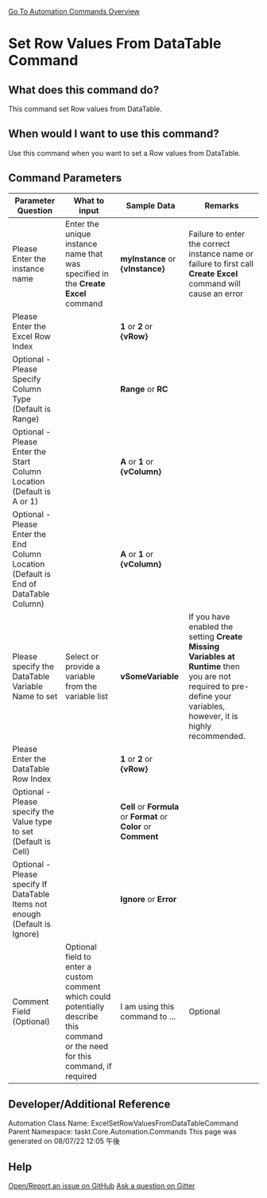 <!--TITLE: Set Row Values From DataTable Command -->
<!-- SUBTITLE: a command in the Excel Commands group. -->
[Go To Automation Commands Overview](/automation-commands.md)


# Set Row Values From DataTable Command


## What does this command do?
This command set Row values from DataTable.


## When would I want to use this command?
Use this command when you want to set a Row values from DataTable.


## Command Parameters
| Parameter Question   	| What to input  	|  Sample Data 	| Remarks  	|
| ---                    | ---               | ---           | ---       |
|Please Enter the instance name|Enter the unique instance name that was specified in the **Create Excel** command|**myInstance** or **{vInstance}**|Failure to enter the correct instance name or failure to first call **Create Excel** command will cause an error|
|Please Enter the Excel Row Index||**1** or **2** or **{vRow}**||
|Optional - Please Specify Column Type (Default is Range)||**Range** or **RC**||
|Optional - Please Enter the Start Column Location (Default is A or 1)||**A** or **1** or **{vColumn}**||
|Optional - Please Enter the End Column Location (Default is End of DataTable Column)||**A** or **1** or **{vColumn}**||
|Please specify the DataTable Variable Name to set|Select or provide a variable from the variable list|**vSomeVariable**|If you have enabled the setting **Create Missing Variables at Runtime** then you are not required to pre-define your variables, however, it is highly recommended.|
|Please Enter the DataTable Row Index||**1** or **2** or **{vRow}**||
|Optional - Please specify the Value type to set (Default is Cell)||**Cell** or **Formula** or **Format** or **Color** or **Comment**||
|Optional - Please specify If DataTable Items not enough (Default is Ignore)||**Ignore** or **Error**||
|Comment Field (Optional)|Optional field to enter a custom comment which could potentially describe this command or the need for this command, if required|I am using this command to ...|Optional|






















## Developer/Additional Reference
Automation Class Name: ExcelSetRowValuesFromDataTableCommand
Parent Namespace: taskt.Core.Automation.Commands
This page was generated on 08/07/22 12:05 午後


## Help
[Open/Report an issue on GitHub](https://github.com/saucepleez/taskt/issues/new)
[Ask a question on Gitter](https://gitter.im/taskt-rpa/Lobby)

